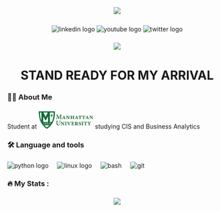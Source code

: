 <div align="center">
  <img height="350" src="https://media0.giphy.com/media/v1.Y2lkPTc5MGI3NjExbnk2a282ZmY2Zzdsamw0Z2V5OXM4Y2lueWN5cjQ5NWtkOXJrNWdhMyZlcD12MV9pbnRlcm5hbF9naWZfYnlfaWQmY3Q9Zw/5zs4qUlMXqtB6hXUXq/giphy.gif"  />
</div>

###

<div align="center">
  <img src="https://www.youtube.com/watch?v=dQw4w9WgXcQ" height="25" alt="linkedin logo"  />
  <img src="https://"www.youtube.com/watch?v=dQw4w9WgXcQ" height="25" alt="youtube logo"  />
  <img src="https://img.shields.io/static/v1?message=Twitter&logo=twitter&label=&color=1DA1F2&logoColor=white&labelColor=&style=for-the-badge" height="25" alt="twitter logo"  />
</div>

###

<div align="center">
  <img src="https://visitor-badge.laobi.icu/badge?page_id=maurodesouza.maurodesouza&"  />
</div>

###

<h1 align="center">STAND READY FOR MY ARRIVAL </h1>

###

<h3 align="left">👩‍💻  About Me</h3>

###

<p <p align="left">Student at <img height="40" src="MU.jpg"/> studying CIS and Business Analytics</p>

###

<h3 align="left">🛠 Language and tools</h3>

###

<div align="left">
  <img height="32" width="32" src="https://cdn.simpleicons.org/python" height="40" alt="python logo" />
  <img width="12" />
  <img height="32" width="32" src="https://cdn.simpleicons.org/linux" height="40" alt="linux logo" />
  <img width="12" />
  <img height="32" width="32" src="https://cdn.simpleicons.org/gnubash" height="40" alt="bash" />
  <img width="12" />
  <img height="32" width="32" src="https://cdn.simpleicons.org/git" height="40" alt="git" />
  <img width="12" />
</div>


###

<h3 align="left">🔥   My Stats :</h3>

###

<div align="center">
  <img src="https://media.giphy.com/media/9hR8Dv4tYNYeWriXXC/giphy.gif?cid=790b7611bsbk6vo2pbaslmx9zvseth5290ddzxszwpi11ygh&ep=v1_gifs_search&rid=giphy.gif&ct=g" height="220"   />
</div>

###
